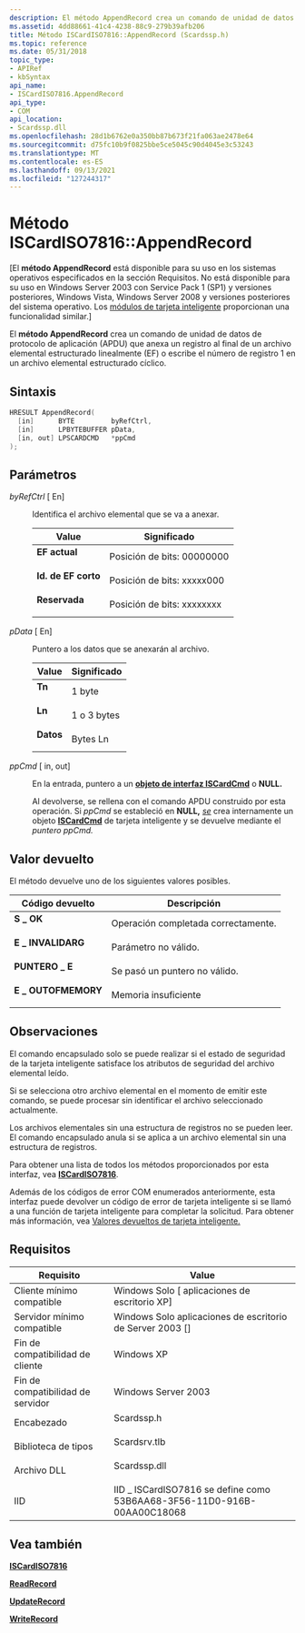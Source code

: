 ```yaml
---
description: El método AppendRecord crea un comando de unidad de datos de protocolo de aplicación (APDU) que anexa un registro al final de un archivo elemental estructurado linealmente (EF) o escribe el número de registro 1 en un archivo elemental estructurado cíclico.
ms.assetid: 4dd88661-41c4-4238-88c9-279b39afb206
title: Método ISCardISO7816::AppendRecord (Scardssp.h)
ms.topic: reference
ms.date: 05/31/2018
topic_type:
- APIRef
- kbSyntax
api_name:
- ISCardISO7816.AppendRecord
api_type:
- COM
api_location:
- Scardssp.dll
ms.openlocfilehash: 28d1b6762e0a350bb87b673f21fa063ae2478e64
ms.sourcegitcommit: d75fc10b9f0825bbe5ce5045c90d4045e3c53243
ms.translationtype: MT
ms.contentlocale: es-ES
ms.lasthandoff: 09/13/2021
ms.locfileid: "127244317"
---
```

# <a name="iscardiso7816appendrecord-method"></a>Método ISCardISO7816::AppendRecord

\[El **método AppendRecord** está disponible para su uso en los sistemas operativos especificados en la sección Requisitos. No está disponible para su uso en Windows Server 2003 con Service Pack 1 (SP1) y versiones posteriores, Windows Vista, Windows Server 2008 y versiones posteriores del sistema operativo. Los [módulos de tarjeta inteligente](/previous-versions/windows/desktop/secsmart/smart-card-modules) proporcionan una funcionalidad similar.\]

El **método AppendRecord** crea un comando de unidad de datos de protocolo de aplicación (APDU) que anexa un registro al final de un archivo elemental estructurado linealmente (EF) o escribe el número de registro 1 en un archivo elemental estructurado cíclico. [](../secgloss/a-gly.md)

## <a name="syntax"></a>Sintaxis


```C++
HRESULT AppendRecord(
  [in]      BYTE         byRefCtrl,
  [in]      LPBYTEBUFFER pData,
  [in, out] LPSCARDCMD   *ppCmd
);
```



## <a name="parameters"></a>Parámetros

<dl> <dt>

*byRefCtrl* \[ En\]
</dt> <dd>

Identifica el archivo elemental que se va a anexar.



| Value                                                                                                                                                                                | Significado                           |
|--------------------------------------------------------------------------------------------------------------------------------------------------------------------------------------|-----------------------------------|
| <span id="Current_EF"></span><span id="current_ef"></span><span id="CURRENT_EF"></span><dl> <dt>**EF actual**</dt> </dl>     | Posición de bits: 00000000<br/> |
| <span id="Short_EF_ID"></span><span id="short_ef_id"></span><span id="SHORT_EF_ID"></span><dl> <dt>**Id. de EF corto**</dt> </dl> | Posición de bits: xxxxx000<br/> |
| <span id="Reserved"></span><span id="reserved"></span><span id="RESERVED"></span><dl> <dt>**Reservada**</dt> </dl>             | Posición de bits: xxxxxxxx<br/> |



 

</dd> <dt>

*pData* \[ En\]
</dt> <dd>

Puntero a los datos que se anexarán al archivo.



| Value                                                                                                                                                | Significado                 |
|------------------------------------------------------------------------------------------------------------------------------------------------------|-------------------------|
| <span id="Tn"></span><span id="tn"></span><span id="TN"></span><dl> <dt>**Tn**</dt> </dl>     | 1 byte<br/>       |
| <span id="Ln_"></span><span id="ln_"></span><span id="LN_"></span><dl> <dt>**Ln**</dt> </dl> | 1 o 3 bytes<br/> |
| <span id="data"></span><span id="DATA"></span><dl> <dt>**Datos**</dt> </dl>                    | Bytes Ln<br/>     |



 

</dd> <dt>

*ppCmd* \[ in, out\]
</dt> <dd>

En la entrada, puntero a un [**objeto de interfaz ISCardCmd**](iscardcmd.md) o **NULL.**

Al devolverse, se rellena con el comando APDU construido por esta operación. Si *ppCmd* se estableció en **NULL,** [*se*](../secgloss/s-gly.md) crea internamente un objeto [**ISCardCmd**](iscardcmd.md) de tarjeta inteligente y se devuelve mediante el *puntero ppCmd.*

</dd> </dl>

## <a name="return-value"></a>Valor devuelto

El método devuelve uno de los siguientes valores posibles.



| Código devuelto                                                                                   | Descripción                                  |
|-----------------------------------------------------------------------------------------------|----------------------------------------------|
| <dl> <dt>**S \_ OK**</dt> </dl>          | Operación completada correctamente.<br/> |
| <dl> <dt>**E \_ INVALIDARG**</dt> </dl>  | Parámetro no válido.<br/>                |
| <dl> <dt>**PUNTERO \_ E**</dt> </dl>     | Se pasó un puntero no válido.<br/>      |
| <dl> <dt>**E \_ OUTOFMEMORY**</dt> </dl> | Memoria insuficiente<br/>                    |



 

## <a name="remarks"></a>Observaciones

El comando encapsulado solo se puede realizar [](../secgloss/s-gly.md) si el estado de seguridad de la tarjeta inteligente satisface los atributos de seguridad del archivo elemental leído.

Si se selecciona otro archivo elemental en el momento de emitir este comando, se puede procesar sin identificar el archivo seleccionado actualmente.

Los archivos elementales sin una estructura de registros no se pueden leer. El comando encapsulado anula si se aplica a un archivo elemental sin una estructura de registros.

Para obtener una lista de todos los métodos proporcionados por esta interfaz, vea [**ISCardISO7816**](iscardiso7816.md).

Además de los códigos de error COM enumerados anteriormente, esta interfaz puede devolver un código de error de tarjeta inteligente si se llamó a una función de tarjeta inteligente para completar la solicitud. Para obtener más información, vea [Valores devueltos de tarjeta inteligente.](authentication-return-values.md)

## <a name="requirements"></a>Requisitos



| Requisito | Value |
|-------------------------------------|-----------------------------------------------------------------------------------------|
| Cliente mínimo compatible<br/> | Windows Solo \[ aplicaciones de escritorio XP\]<br/>                                             |
| Servidor mínimo compatible<br/> | Windows Solo aplicaciones de escritorio de Server 2003 \[\]<br/>                                    |
| Fin de compatibilidad de cliente<br/>    | Windows XP<br/>                                                                   |
| Fin de compatibilidad de servidor<br/>    | Windows Server 2003<br/>                                                          |
| Encabezado<br/>                   | <dl> <dt>Scardssp.h</dt> </dl>   |
| Biblioteca de tipos<br/>             | <dl> <dt>Scardsrv.tlb</dt> </dl> |
| Archivo DLL<br/>                      | <dl> <dt>Scardssp.dll</dt> </dl> |
| IID<br/>                      | IID \_ ISCardISO7816 se define como 53B6AA68-3F56-11D0-916B-00AA00C18068<br/>        |



## <a name="see-also"></a>Vea también

<dl> <dt>

[**ISCardISO7816**](iscardiso7816.md)
</dt> <dt>

[**ReadRecord**](iscardiso7816-readrecord.md)
</dt> <dt>

[**UpdateRecord**](iscardiso7816-updaterecord.md)
</dt> <dt>

[**WriteRecord**](iscardiso7816-writerecord.md)
</dt> </dl>

 

 
